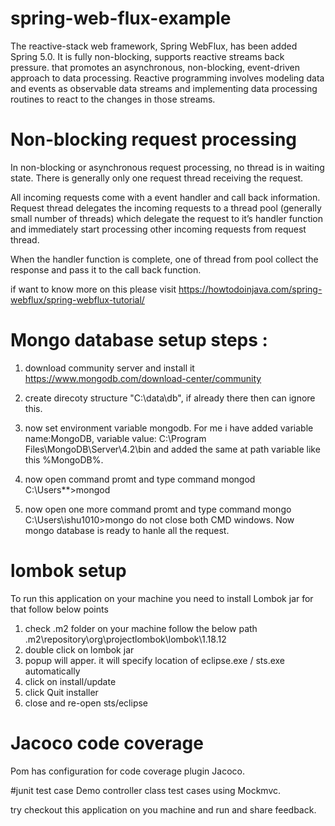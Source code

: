 
# spring-web-flux-example
The reactive-stack web framework, Spring WebFlux, has been added Spring 5.0. It is fully non-blocking, supports reactive streams back pressure.
that promotes an asynchronous, non-blocking, event-driven approach to data processing. Reactive programming involves modeling data and events as observable data streams and implementing data processing routines to react to the changes in those streams.

# Non-blocking request processing
In non-blocking or asynchronous request processing, no thread is in waiting state. There is generally only one request thread receiving the request.

All incoming requests come with a event handler and call back information. Request thread delegates the incoming requests to a thread pool (generally small number of threads) which delegate the request to it’s handler function and immediately start processing other incoming requests from request thread.

When the handler function is complete, one of thread from pool collect the response and pass it to the call back function.

if want to know more on this please visit https://howtodoinjava.com/spring-webflux/spring-webflux-tutorial/

# Mongo database setup steps :
1. download community server and install it
https://www.mongodb.com/download-center/community

2. create direcoty structure "C:\data\db", if already there then can ignore this.

3. now set environment variable mongodb.
For me i have added variable name:MongoDB, variable value: C:\Program Files\MongoDB\Server\4.2\bin and added the same at path variable like this %MongoDB%.

4. now open command promt  and type command mongod
C:\Users\**>mongod

5. now open one more command promt  and type command mongo
C:\Users\ishu1010>mongo
do not close both CMD windows.
Now mongo database is ready to hanle all the request.


#  lombok setup
To run this application on your machine you need to install Lombok jar for that follow below points
1. check .m2 folder on your machine follow the below path
 .m2\repository\org\projectlombok\lombok\1.18.12
 2. double click on lombok jar
 3. popup will apper. it will specify location of eclipse.exe / sts.exe automatically
 4. click on install/update
 5. click Quit installer 
 6. close and re-open sts/eclipse
 
# Jacoco code coverage 
Pom has configuration for code coverage plugin Jacoco.

#junit test case
Demo controller class test cases using Mockmvc.


try checkout this application on you machine and run and share feedback.
